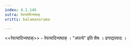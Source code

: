 ```yaml
---
index: 4.1.146
sutra: रेवत्यादिभ्यष्ठक्
vritti: balamanorama

---
```

<<रेवत्यादिभ्यष्ठक्>> - रेवत्यादिभ्यष्ठक् । "अपत्ये" इति शेषः । ढगाद्यपवादः । 
